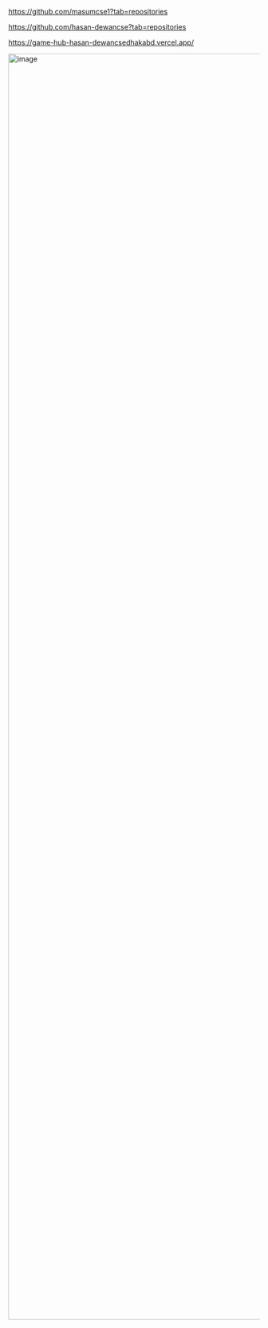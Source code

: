 https://github.com/masumcse1?tab=repositories

https://github.com/hasan-dewancse?tab=repositories

https://game-hub-hasan-dewancsedhakabd.vercel.app/


<img width="1898" height="2535" alt="image" src="https://github.com/user-attachments/assets/ebee9612-93d5-4221-8515-2165cc298a81" />
